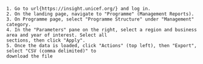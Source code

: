     1. Go to url{https://insight.unicef.org/} and log in. 
    2. On the landing page, navigate to "Programme" (Management Reports).
    3. On Programme page, select "Programme Structure" under "Management" 
    category. 
    4. In the "Parameters" pane on the right, select a region and business area and year of interest. Select all 
    sections, then click "Apply". 
    5. Once the data is loaded, click "Actions" (top left), then "Export", select "CSV (comma delimited)" to 
    download the file